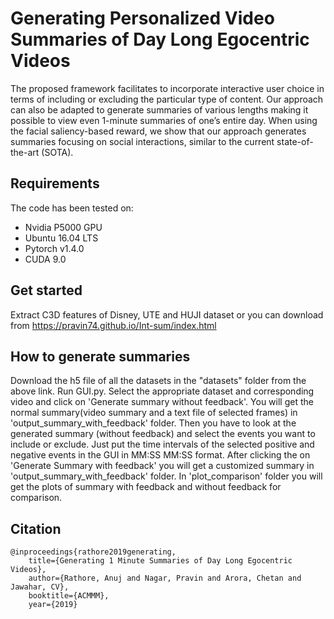 # Generating Personalized Video Summaries of Day Long Egocentric Videos

The proposed framework facilitates to incorporate interactive user choice in terms of including or excluding the
particular type of content. Our approach can also be adapted to generate summaries of various lengths making it possible to view even 1-minute summaries of one’s entire day. When using the facial saliency-based reward, we show that our approach generates summaries focusing on social interactions, similar to the current state-of-the-art (SOTA).

## Requirements
The code has been tested on:

- Nvidia P5000 GPU
- Ubuntu 16.04 LTS
- Pytorch v1.4.0
- CUDA 9.0

## Get started
Extract C3D features of Disney, UTE and HUJI dataset or you can download from https://pravin74.github.io/Int-sum/index.html

## How to generate summaries

Download the h5 file of all the datasets in the "datasets" folder from the above link.
Run GUI.py. Select the appropriate dataset and corresponding video and click on 'Generate summary without feedback'. You will get the normal summary(video summary and a text file of selected frames) in 'output_summary_with_feedback' folder. Then you have to look at the generated summary (without feedback) and select the events you want to include or exclude. Just put the time intervals of the selected positive and negative events in the GUI in MM:SS MM:SS format. 
After clicking the on 'Generate Summary with feedback' you will get a customized summary in 'output_summary_with_feedback' folder.  In 'plot_comparison' folder you will get the plots of summary with feedback and without feedback for comparison.
## Citation
```
@inproceedings{rathore2019generating,
    title={Generating 1 Minute Summaries of Day Long Egocentric Videos},
    author={Rathore, Anuj and Nagar, Pravin and Arora, Chetan and Jawahar, CV},
    booktitle={ACMMM},
    year={2019}
```

